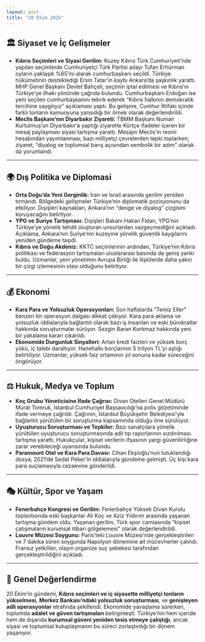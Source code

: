 ```yaml
---
layout: post
title: "20 Ekim 2025"
---
```


## 🏛️ Siyaset ve İç Gelişmeler

* **Kıbrıs Seçimleri ve Siyasi Gerilim:** Kuzey Kıbrıs Türk Cumhuriyeti’nde yapılan seçimlerde Cumhuriyetçi Türk Partisi adayı Tufan Erhürman oyların yaklaşık %65’ini alarak cumhurbaşkanı seçildi. Türkiye hükümetinin desteklediği Ersin Tatar’ın kaybı Ankara’da şaşkınlık yarattı. MHP Genel Başkanı Devlet Bahçeli, seçimin iptal edilmesi ve Kıbrıs’ın Türkiye’ye ilhakı yönünde çağrıda bulundu. Cumhurbaşkanı Erdoğan ise yeni seçilen cumhurbaşkanını tebrik ederek “Kıbrıs halkının demokratik tercihine saygılıyız” açıklaması yaptı. Bu gelişme, Cumhur İttifakı içinde farklı tonların kamuoyuna yansıdığı bir örnek olarak değerlendirildi.  
* **Meclis Başkanı’nın Diyarbakır Ziyareti:** TBMM Başkanı Numan Kurtulmuş’un Diyarbakır’a yaptığı ziyarette Kürtçe ifadeler içeren bir mesaj paylaşması siyasi tartışma yarattı. Mesajın Meclis’in resmi hesabından yayımlanması, bazı milliyetçi çevrelerden tepki toplarken; ziyaret, “diyalog ve toplumsal barış açısından sembolik bir adım” olarak da yorumlandı.  

---

## 🌍 Dış Politika ve Diplomasi

* **Orta Doğu’da Yeni Gerginlik:** İran ve İsrail arasında gerilim yeniden tırmandı. Bölgedeki gelişmeler Türkiye’nin diplomatik pozisyonunu da etkiliyor. Dışişleri kaynakları, Ankara’nın “denge ve diyalog” çizgisini koruyacağını belirtiyor.  
* **YPG ve Suriye Tartışması:** Dışişleri Bakanı Hakan Fidan, YPG’nin Türkiye’ye yönelik tehdit oluşturan unsurlardan vazgeçmediğini açıkladı. Açıklama, Ankara’nın Suriye’nin kuzeyine yönelik güvenlik kaygılarını yeniden gündeme taşıdı.  
* **Kıbrıs ve Doğu Akdeniz:** KKTC seçimlerinin ardından, Türkiye’nin Kıbrıs politikası ve federasyon tartışmaları uluslararası basında da geniş yankı buldu. Uzmanlar, yeni yönetimin Avrupa Birliği ile ilişkilerde daha yakın bir çizgi izlemesinin olası olduğunu belirtiyor.  

---

## 💰 Ekonomi

* **Kara Para ve Yolsuzluk Operasyonları:** Son haftalarda “Temiz Eller” benzeri bir operasyon dalgası dikkat çekiyor. Kara para aklama ve yolsuzluk iddialarıyla bağlantılı olarak bazı iş insanları ve eski bürokratlar hakkında soruşturmalar sürüyor. Sezgin Baran Korkmaz hakkında yeni bir yakalama kararı çıkarıldı.  
* **Ekonomide Durgunluk Sinyalleri:** Artan kredi faizleri ve yüksek borç yükü, iç talebi daraltıyor. Hanehalkı borçlarının 5 trilyon TL’yi aştığı belirtiliyor. Uzmanlar, yüksek faiz ortamının yıl sonuna kadar süreceğini öngörüyor.  

---

## ⚖️ Hukuk, Medya ve Toplum

* **Koç Grubu Yöneticisine İfade Çağrısı:** Divan Otelleri Genel Müdürü Murat Tomruk, İstanbul Cumhuriyet Başsavcılığı’na polis gözetiminde ifade vermeye çağrıldı. Çağrının, İstanbul Büyükşehir Belediyesi’yle bağlantılı yürütülen bir soruşturma kapsamında olduğu öne sürülüyor.  
* **Uyuşturucu Soruşturması ve Tepkiler:** Bazı sanatçılara yönelik yürütülen uyuşturucu soruşturmasında adli tıp raporlarının sızdırılması tartışma yarattı. Hukukçular, kişisel verilerin ifşasının yargı güvenilirliğine zarar verebileceği uyarısında bulundu.  
* **Paramount Otel ve Kara Para Davası:** Cihan Ekşioğlu’nun tutuklandığı dosya, 2021’de Sedat Peker’in iddialarıyla gündeme gelmişti. Üç kişi kara para suçlamasıyla cezaevine gönderildi.  

---

## 🎭 Kültür, Spor ve Yaşam

* **Fenerbahçe Kongresi ve Gerilim:** Fenerbahçe Yüksek Divan Kurulu toplantısında eski başkanlar Ali Koç ve Aziz Yıldırım arasında yaşanan tartışma gündem oldu. Yaşanan gerilim, Türk spor camiasında “kişisel çatışmaların kurumsal itibarı gölgelemesi” olarak değerlendirildi.  
* **Louvre Müzesi Soygunu:** Paris’teki Louvre Müzesi’nde gerçekleştirilen ve 7 dakika süren soygunda Napolyon dönemine ait mücevherler çalındı. Fransız yetkililer, olayın organize suç şebekesi tarafından gerçekleştirildiğini açıkladı.  

---

## 📌 Genel Değerlendirme

20 Ekim’in gündemi, **Kıbrıs seçimleri ve iç siyasette milliyetçi tonların yükselmesi**, **Merkez Bankası’ndaki yolsuzluk soruşturması**, ve **genişleyen adli operasyonlar** etrafında şekillendi. Ekonomide yavaşlama sürerken, toplumda **adalet ve güven tartışmaları** belirginleşti. Türkiye’nin hem içeride hem de dışarıda **kurumsal güveni yeniden tesis etmeye çalıştığı**, ancak siyasi ve toplumsal kutuplaşmanın bu süreci zorlaştırdığı bir dönem yaşanıyor.